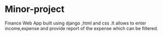 # Minor-project
Finance Web App built  using django ,html and css .It allows to enter income,expense and provide report of the expense which can be filtered.
